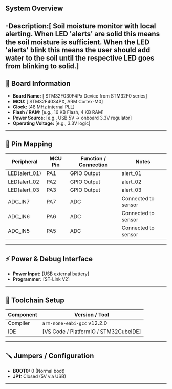 ## System Overview
-**Description:**[ Soil moisture monitor with local alerting. When LED 'alerts' are solid 
                   this means the soil moisture is sufficient. When the LED 'alerts' blink
                   this means the user should add water to the soil until the respective LED
                   goes from blinking to solid.]
---



## 🧭 Board Information
- **Board Name:** [ STM32F030F4Px Device from STM32F0 series]
- **MCU:** [ STM32F4034PX, ARM Cortex-M0]
- **Clock:** [48 MHz internal PLL]
- **Flash / RAM:** [e.g., 16 KB Flash, 4 KB RAM]
- **Power Source:** [e.g., USB 5V → onboard 3.3V regulator]
- **Operating Voltage:** [e.g., 3.3V logic]

---

## 🔌 Pin Mapping

| Peripheral | MCU Pin | Function / Connection | Notes |
|-------------|----------|----------------------|--------|
|LED(alert_01)| PA1      | GPIO Output          | alert_01 |
|LED(alert_02 | PA2      | GPIO Output			| alert_02 |
|LED(alert_03 | PA3      | GPIO Output          | alert_03 |
|ADC_IN7      | PA7      | ADC                  | Connected to sensor |
|ADC_IN6      | PA6      | ADC                  | Connected to sensor |
|ADC_IN5      | PA5      | ADC                  | Connected to sensor |


---

## ⚡ Power & Debug Interface
- **Power Input:** [USB external battery]
- **Programmer:** [ST-Link V2]
---

## 🧰 Toolchain Setup
| Component | Version / Tool |
|------------|----------------|
| Compiler | `arm-none-eabi-gcc` v12.2.0 |
| IDE | [VS Code / PlatformIO / STM32CubeIDE] |
---

## 🪛 Jumpers / Configuration
- **BOOT0:** 0 (Normal boot)
- **JP1:** Closed (5V via USB)
---

